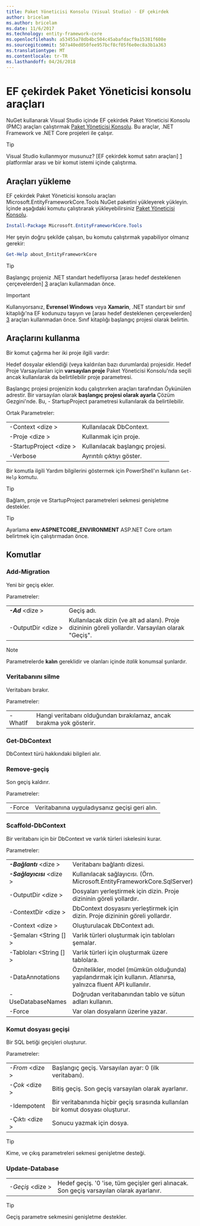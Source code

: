 ```yaml
---
title: Paket Yöneticisi Konsolu (Visual Studio) - EF çekirdek
author: bricelam
ms.author: bricelam
ms.date: 11/6/2017
ms.technology: entity-framework-core
ms.openlocfilehash: a53455a78db4bc504c45abafdacf9a15381f608e
ms.sourcegitcommit: 507a40ed050fee957bcf8cf05f6e0ec8a3b1a363
ms.translationtype: MT
ms.contentlocale: tr-TR
ms.lasthandoff: 04/26/2018
---
```

<a name="ef-core-package-manager-console-tools"></a>EF çekirdek Paket Yöneticisi konsolu araçları
=====================================
NuGet kullanarak Visual Studio içinde EF çekirdek Paket Yöneticisi Konsolu (PMC) araçları çalıştırmak [Paket Yöneticisi Konsolu][2].
Bu araçlar, .NET Framework ve .NET Core projeleri ile çalışır.

> [!TIP]
> Visual Studio kullanmıyor musunuz? [EF çekirdek komut satırı araçları] [ 1] platformlar arası ve bir komut istemi içinde çalıştırma.

<a name="installing-the-tools"></a>Araçları yükleme
--------------------
EF çekirdek Paket Yöneticisi konsolu araçları Microsoft.EntityFrameworkCore.Tools NuGet paketini yükleyerek yükleyin.
İçinde aşağıdaki komutu çalıştırarak yükleyebilirsiniz [Paket Yöneticisi Konsolu][2].

``` powershell
Install-Package Microsoft.EntityFrameworkCore.Tools
```

Her şeyin doğru şekilde çalışan, bu komutu çalıştırmak yapabiliyor olmanız gerekir:

``` powershell
Get-Help about_EntityFrameworkCore
```
> [!TIP]
> Başlangıç projeniz .NET standart hedefliyorsa [arası hedef desteklenen çerçevelerden] [ 3] araçları kullanmadan önce.

> [!IMPORTANT]
> Kullanıyorsanız, **Evrensel Windows** veya **Xamarin**, .NET standart bir sınıf kitaplığı'na EF kodunuzu taşıyın ve [arası hedef desteklenen çerçevelerden] [ 3] araçları kullanmadan önce. Sınıf kitaplığı başlangıç projesi olarak belirtin.

<a name="using-the-tools"></a>Araçlarını kullanma
---------------
Bir komut çağırma her iki proje ilgili vardır:

Hedef dosyalar eklendiği (veya kaldırılan bazı durumlarda) projesidir. Hedef Proje Varsayılanları için **varsayılan proje** Paket Yöneticisi Konsolu'nda seçili ancak kullanılarak da belirtilebilir proje parametresi.

Başlangıç projesi projenizin kodu çalıştırırken araçları tarafından Öykünülen adrestir. Bir varsayılan olarak **başlangıç projesi olarak ayarla** Çözüm Gezgini'nde. Bu, - StartupProject parametresi kullanılarak da belirtilebilir.

Ortak Parametreler:

|                           |                             |
|:--------------------------|:----------------------------|
| -Context \<dize >        | Kullanılacak DbContext.       |
| -Proje \<dize >        | Kullanmak için proje.         |
| -StartupProject \<dize > | Kullanılacak başlangıç projesi. |
| -Verbose                  | Ayrıntılı çıktıyı göster.        |

Bir komutla ilgili Yardım bilgilerini göstermek için PowerShell'ın kullanın `Get-Help` komutu.

> [!TIP]
> Bağlam, proje ve StartupProject parametreleri sekmesi genişletme destekler.

> [!TIP]
> Ayarlama **env:ASPNETCORE_ENVIRONMENT** ASP.NET Core ortam belirtmek için çalıştırmadan önce.

<a name="commands"></a>Komutlar
--------

### <a name="add-migration"></a>Add-Migration

Yeni bir geçiş ekler.

Parametreler:

|                                   |                                                                                                                  |
|:----------------------------------|:-----------------------------------------------------------------------------------------------------------------|
| ***-Ad*** \<dize >             | Geçiş adı.                                                                                       |
| <nobr>-OutputDir \<dize ></nobr> | Kullanılacak dizin (ve alt ad alanı). Proje dizininin göreli yollardır. Varsayılan olarak "Geçiş". |

> [!NOTE]
> Parametrelerde **kalın** gereklidir ve olanları içinde *italik* konumsal şunlardır.

### <a name="drop-database"></a>Veritabanını silme

Veritabanı bırakır.

Parametreler:

|         |                                                          |
|:--------|:---------------------------------------------------------|
| -WhatIf | Hangi veritabanı olduğundan bırakılamaz, ancak bırakma yok gösterir. |

### <a name="get-dbcontext"></a>Get-DbContext

DbContext türü hakkındaki bilgileri alır.

### <a name="remove-migration"></a>Remove-geçiş

Son geçiş kaldırır.

Parametreler:

|        |                                                              |
|:-------|:-------------------------------------------------------------|
| -Force | Veritabanına uyguladıysanız geçişi geri alın. |

### <a name="scaffold-dbcontext"></a>Scaffold-DbContext

Bir veritabanı için bir DbContext ve varlık türleri iskelesini kurar.

Parametreler:

|                                          |                                                                                                  |
|:-----------------------------------------|:-------------------------------------------------------------------------------------------------|
| <nobr>***-Bağlantı*** \<dize ></nobr> | Veritabanı bağlantı dizesi.                                                           |
| ***-Sağlayıcısı*** \<dize >                | Kullanılacak sağlayıcısı. (Örn. Microsoft.EntityFrameworkCore.SqlServer)                              |
| -OutputDir \<dize >                     | Dosyaları yerleştirmek için dizin. Proje dizininin göreli yollardır.                      |
| -ContextDir \<dize >                    | DbContext dosyasını yerleştirmek için dizin. Proje dizininin göreli yollardır.             |
| -Context \<dize >                       | Oluşturulacak DbContext adı.                                                           |
| -Şemaları \<String [] >                     | Varlık türleri oluşturmak için tabloları şemalar.                                              |
| -Tabloları \<String [] >                      | Varlık türleri için oluşturmak üzere tablolara.                                                         |
| -DataAnnotations                         | Öznitelikler, model (mümkün olduğunda) yapılandırmak için kullanın. Atlanırsa, yalnızca fluent API kullanılır. |
| -UseDatabaseNames                        | Doğrudan veritabanından tablo ve sütun adları kullanın.                                           |
| -Force                                   | Var olan dosyaların üzerine yazar.                                                                        |

### <a name="script-migration"></a>Komut dosyası geçişi

Bir SQL betiği geçişleri oluşturur.

Parametreler:

|                   |                                                                    |
|:------------------|:-------------------------------------------------------------------|
| *-From* \<dize > | Başlangıç geçiş. Varsayılan ayar: 0 (ilk veritabanı).      |
| *-Çok* \<dize >   | Bitiş geçiş. Son geçiş varsayılan olarak ayarlanır.              |
| -Idempotent       | Bir veritabanında hiçbir geçiş sırasında kullanılan bir komut dosyası oluşturur. |
| -Çıktı \<dize > | Sonucu yazmak için dosya.                                   |

> [!TIP]
> Kime, ve çıkış parametreleri sekmesi genişletme desteği.

### <a name="update-database"></a>Update-Database

|                                     |                                                                                                |
|:------------------------------------|:-----------------------------------------------------------------------------------------------|
| <nobr>*-Geçiş* \<dize ></nobr> | Hedef geçiş. '0 'ise, tüm geçişler geri alınacak. Son geçiş varsayılan olarak ayarlanır. |

> [!TIP]
> Geçiş parametre sekmesini genişletme destekler.


  [1]: dotnet.md
  [2]: https://docs.microsoft.com/nuget/tools/package-manager-console
  [3]: index.md#frameworks
